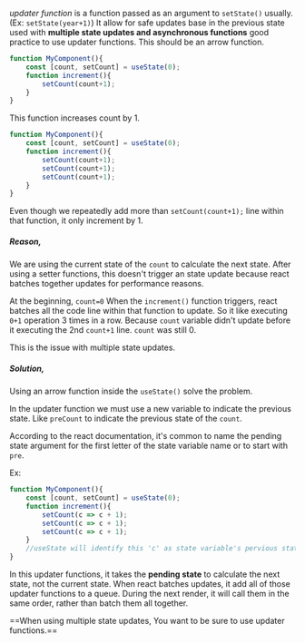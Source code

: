 *updater function* is a function passed as an argument to `setState()` usually. (Ex: `setState(year+1)`)
It allow for safe updates base in the previous state used with **multiple state updates and asynchronous functions** good practice to use updater functions. 
This should be an arrow function. 

```js
function MyComponent(){
	const [count, setCount] = useState(0);
	function increment(){
		setCount(count+1);
	}
}
```
This function increases count by 1. 
```js
function MyComponent(){
	const [count, setCount] = useState(0);
	function increment(){
		setCount(count+1);
		setCount(count+1);
		setCount(count+1);
	}
}
```
Even though we repeatedly add more than `setCount(count+1);` line within that function, it only increment by 1. 
##### Reason,
We are using the current state of the `count` to calculate the next state. 
After using a setter functions, this doesn't trigger an state update because react batches together updates for performance reasons. 

At the beginning, `count=0`
When the `increment()` function triggers, react batches all the code line within that function to update. 
So it like executing `0+1` operation 3 times in a row. Because `count` variable didn't update before it executing the 2nd `count+1` line. `count` was still 0.

This is the issue with multiple state updates. 
##### Solution,
Using an arrow function inside the `useState()` solve the problem. 

In the updater function we must use a new variable to indicate the previous state.
Like `preCount` to indicate the previous state of the `count`.

According to the react documentation, it's common to name the pending state argument for the first letter of the state variable name or to start with `pre`.

Ex:
```js
function MyComponent(){
	const [count, setCount] = useState(0);
	function increment(){
		setCount(c => c + 1);
		setCount(c => c + 1);		
		setCount(c => c + 1);
	}
	//useState will identify this 'c' as state variable's pervious state.
}
```
In this updater functions, it takes the **pending state** to calculate the next state, not the current state. 
When react batches updates, it add all of those updater functions to a queue. During the next render, it will call them in the same order, rather than batch them all together. 

==When using multiple state updates, You want to be sure to use updater functions.== 
